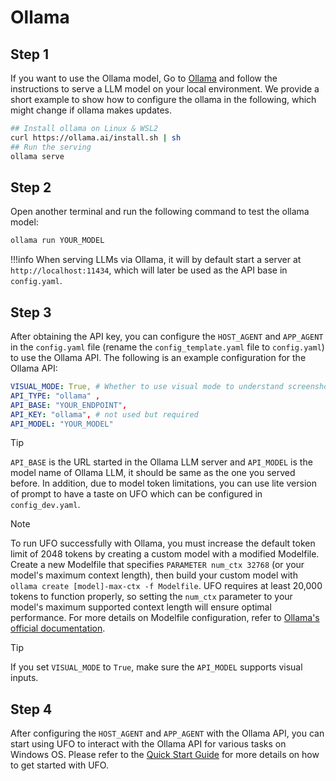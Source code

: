 # Ollama

## Step 1
If you want to use the Ollama model, Go to [Ollama](https://github.com/jmorganca/ollama) and follow the instructions to serve a LLM model on your local environment. We provide a short example to show how to configure the ollama in the following, which might change if ollama makes updates.

```bash
## Install ollama on Linux & WSL2
curl https://ollama.ai/install.sh | sh
## Run the serving
ollama serve
```

## Step 2
Open another terminal and run the following command to test the ollama model:

```bash
ollama run YOUR_MODEL
```

!!!info
    When serving LLMs via Ollama, it will by default start a server at `http://localhost:11434`, which will later be used as the API base in `config.yaml`.

## Step 3
After obtaining the API key, you can configure the `HOST_AGENT` and `APP_AGENT` in the `config.yaml` file (rename the `config_template.yaml` file to `config.yaml`) to use the Ollama API. The following is an example configuration for the Ollama API:

```yaml
VISUAL_MODE: True, # Whether to use visual mode to understand screenshots and take actions
API_TYPE: "ollama" ,
API_BASE: "YOUR_ENDPOINT",   
API_KEY: "ollama", # not used but required
API_MODEL: "YOUR_MODEL"
```


> [!TIP]
> `API_BASE` is the URL started in the Ollama LLM server and `API_MODEL` is the model name of Ollama LLM, it should be same as the one you served before. In addition, due to model token limitations, you can use lite version of prompt to have a taste on UFO which can be configured in `config_dev.yaml`.

> [!NOTE]
> To run UFO successfully with Ollama, you must increase the default token limit of 2048 tokens by creating a custom model with a modified Modelfile. Create a new Modelfile that specifies `PARAMETER num_ctx 32768` (or your model's maximum context length), then build your custom model with `ollama create [model]-max-ctx -f Modelfile`. UFO requires at least 20,000 tokens to function properly, so setting the `num_ctx` parameter to your model's maximum supported context length will ensure optimal performance. For more details on Modelfile configuration, refer to [Ollama's official documentation](https://github.com/ollama/ollama/blob/main/docs/modelfile.md).

> [!TIP]
> If you set `VISUAL_MODE` to `True`, make sure the `API_MODEL` supports visual inputs.

## Step 4
After configuring the `HOST_AGENT` and `APP_AGENT` with the Ollama API, you can start using UFO to interact with the Ollama API for various tasks on Windows OS. Please refer to the [Quick Start Guide](../getting_started/quick_start.md) for more details on how to get started with UFO.



